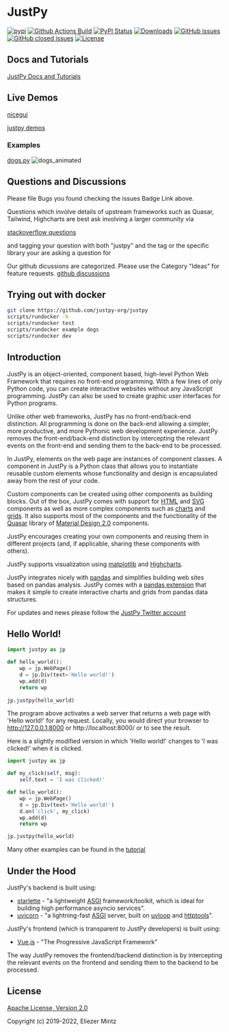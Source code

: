 # JustPy

[![pypi](https://img.shields.io/pypi/pyversions/justpy)](https://pypi.org/project/justpy/)
[![Github Actions Build](https://github.com/elimintz/justpy/workflows/Build/badge.svg?branch=master)](https://github.com/elimintz/justpy/actions?query=workflow%3ABuild+branch%3Amaster)
[![PyPI Status](https://img.shields.io/pypi/v/justpy.svg)](https://pypi.python.org/pypi/justpy/)
[![Downloads](https://pepy.tech/badge/justpy)](https://pepy.tech/project/justpy)
[![GitHub issues](https://img.shields.io/github/issues/elimintz/justpy.svg)](https://github.com/elimintz/justpy/issues)
[![GitHub closed issues](https://img.shields.io/github/issues-closed/elimintz/justpy.svg)](https://github.com/elimintz/justpy/issues/?q=is%3Aissue+is%3Aclosed)
[![License](https://img.shields.io/github/license/elimintz/justpy.svg)](https://www.apache.org/licenses/LICENSE-2.0)

## Docs and Tutorials
[JustPy Docs and Tutorials](https://justpy.io)

## Live Demos
[nicegui](https://nicegui.io/)

[justpy demos](https://jpdemo.bitplan.com)

### Examples
[dogs.py](https://github.com/justpy-org/justpy/blob/master/examples/dogs.py)
![dogs_animated](https://user-images.githubusercontent.com/1336221/187136992-96616390-6c7a-4cd9-9f84-42105749b3c8.gif)

## Questions and Discussions
Please file Bugs you found checking the issues Badge Link above.

Questions which involve details of upstream frameworks such as 
Quasar, Tailwind, Highcharts are best ask involving a larger community via 

[stackoverflow questions](https://stackoverflow.com/questions/tagged/justpy)

and tagging your question with both "justpy" and the tag or the specific library your are asking a question for

Our github dicussions are categorized. Please use the Category "Ideas" for feature requests. 
[github discussions](https://github.com/elimintz/justpy/discussions)

## Trying out with docker
```bash
git clone https://github.com/justpy-org/justpy
scripts/rundocker -h
scripts/rundocker test
scripts/rundocker example dogs
scripts/rundocker dev
```
## Introduction

JustPy is an object-oriented, component based, high-level Python Web Framework that requires no front-end programming. With a few lines of only Python code, you can create interactive websites without any JavaScript programming. JustPy can also be used to create graphic user interfaces for Python programs. 

Unlike other web frameworks, JustPy has no front-end/back-end distinction. All programming is done on the back-end allowing a simpler, more productive, and more Pythonic web development experience. JustPy removes the front-end/back-end distinction by intercepting the relevant events on the front-end and sending them to the back-end to be processed. 

In JustPy, elements on the web page are instances of component classes. A component in JustPy is a Python class that allows you to instantiate reusable custom elements whose functionality and design is encapsulated away from the rest of your code. 

Custom components can be created using other components as building blocks. Out of the box, JustPy comes with support for [HTML](https://justpy.io/#/tutorial/html_components) and [SVG](https://justpy.io/#/tutorial/svg_components) components as well as more complex components such as [charts](https://justpy.io/#/charts_tutorial/introduction) and [grids](https://justpy.io/#/grids_tutorial/introduction).  It also supports most of the components and the functionality of the [Quasar](https://quasar.dev/) library of [Material Design 2.0](https://material.io/) components.

JustPy encourages creating your own components and reusing them in different projects (and, if applicable, sharing these components with others). 

JustPy supports visualization using [matplotlib](https://justpy.io/#/tutorial/matplotlib) and [Highcharts](https://justpy.io/#/charts_tutorial/introduction).

JustPy integrates nicely with [pandas](https://pandas.pydata.org/) and simplifies building web sites based on pandas analysis. JustPy comes with a [pandas extension](https://justpy.io/#/charts_tutorial/pandas?id=using-the-pandas-extension) that makes it simple to create interactive charts and grids from pandas data structures.

For updates and news please follow the [JustPy Twitter account](https://twitter.com/justpyframework)

## Hello World!

```python
import justpy as jp

def hello_world():
    wp = jp.WebPage()
    d = jp.Div(text='Hello world!')
    wp.add(d)
    return wp
    
jp.justpy(hello_world)
```

The program above activates a web server that returns a web page with 'Hello world!' for any request. Locally, you would direct your browser to http://127.0.0.1:8000 or http://localhost:8000/ or  to see the result.

Here is a slightly modified version in which 'Hello world!' changes to 'I was clicked!' when it is clicked.

```python
import justpy as jp

def my_click(self, msg):
    self.text = 'I was clicked!'

def hello_world():
    wp = jp.WebPage()
    d = jp.Div(text='Hello world!')
    d.on('click', my_click)
    wp.add(d)
    return wp

jp.justpy(hello_world)
```

Many other examples can be found in the [tutorial](https://justpy.io/#/tutorial/getting_started)

## Under the Hood

JustPy's backend is built using: 
* [starlette](https://www.starlette.io/) - "a lightweight [ASGI](https://asgi.readthedocs.io/en/latest/) framework/toolkit, which is ideal for building high performance asyncio services".
* [uvicorn](https://www.uvicorn.org/) - "a lightning-fast [ASGI](https://asgi.readthedocs.io/en/latest/) server, built on [uvloop](https://github.com/MagicStack/uvloop) and [httptools](https://github.com/MagicStack/httptools)".

JustPy's frontend (which is transparent to JustPy developers) is built using: 
* [Vue.js](https://vuejs.org/) - "The Progressive JavaScript Framework"

The way JustPy removes the frontend/backend distinction is by intercepting the relevant events on the frontend and sending them to the backend to be processed. 

## License 

[Apache License, Version 2.0](http://www.apache.org/licenses/LICENSE-2.0.txt)

Copyright (c) 2019-2022, Eliezer Mintz

